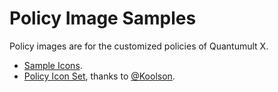 # Policy Image Samples
Policy images are for the customized policies of Quantumult X.
- [Sample Icons](https://github.com/crossutility/Quantumult-X/tree/master/icon-samples).
- [Policy Icon Set](https://github.com/Koolson/Qure), thanks to [@Koolson](https://github.com/Koolson).
